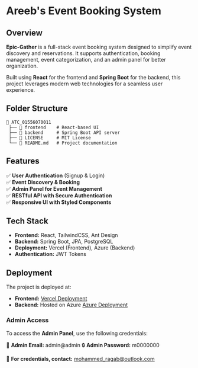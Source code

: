 # Areeb's Event Booking System

## Overview
**Epic-Gather** is a full-stack event booking system designed to simplify event discovery and reservations. It supports authentication, booking management, event categorization, and an admin panel for better organization. 

Built using **React** for the frontend and **Spring Boot** for the backend, this project leverages modern web technologies for a seamless user experience.

## Folder Structure
```
📂 ATC_01556070011
 ├── 📂 frontend    # React-based UI
 ├── 📂 backend     # Spring Boot API server
 ├── 📜 LICENSE     # MIT License
 └── 📜 README.md   # Project documentation
```

## Features
✅ **User Authentication** (Signup & Login)  
✅ **Event Discovery & Booking**  
✅ **Admin Panel for Event Management**  
✅ **RESTful API with Secure Authentication**  
✅ **Responsive UI with Styled Components**  

## Tech Stack
- **Frontend:** React, TailwindCSS, Ant Design
- **Backend:** Spring Boot, JPA, PostgreSQL
- **Deployment:** Vercel (Frontend), Azure (Backend)
- **Authentication:** JWT Tokens

## Deployment
The project is deployed at:
- **Frontend:** [Vercel Deployment](https://atc-01556070011.vercel.app)
- **Backend:** Hosted on Azure [Azure Deployment](https://epic-gather-dua2cncsh4g5gxg8.uaenorth-01.azurewebsites.net/api/v1/swagger-ui/index.html#/)

### Admin Access
To access the **Admin Panel**, use the following credentials:

📧 **Admin Email:** admin@admin
🔒 **Admin Password:** m0000000

📧 **For credentials, contact:** [mohammed_ragab@outlook.com](mailto:mohammed_ragab@outlook.com)
